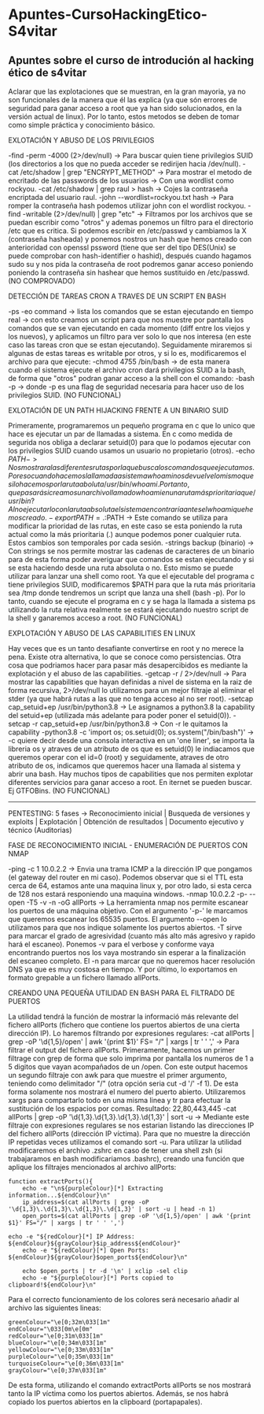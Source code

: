 # Apuntes-CursoHackingEtico-S4vitar
Apuntes sobre el curso de introdución al hacking ético de s4vitar
-----------------------------------------------------------------------------------------------------------------------------------------------------------------------
Aclarar que las explotaciones que se muestran, en la gran mayoria, ya no son funcionales de la manera que él las explica (ya que són errores de seguridad para ganar acceso a root que ya han sido solucionados, en la versión actual de linux).
Por lo tanto, estos metodos se deben de tomar como simple práctica y conocimiento básico.


EXLOTACIÓN Y ABUSO DE LOS PRIVILEGIOS 
    
-find \-perm -4000 (2>/dev/null) -> Para buscar quien tiene privilegios SUID (los directorios a los que no pueda acceder se redirijen hacia /dev/null).
-cat /etc/shadow | grep "ENCRYPT_METHOD" -> Para mostrar el metodo de encritado de las passwords de los usuarios -> Con una wordlist como rockyou.
-cat /etc/shadow | grep raul > hash -> Cojes la contraseña encriptada del usuario raul.
-john --wordlist=rockyou.txt hash -> Para romper la contraseña hash podemos utilizar john con el wordlist rockyou.
-find \-writable (2>/dev/null) | grep "etc" -> Filtramos por los archivos que se puedan escribir como "otros" y ademas ponemos un filtro para el directorio /etc
que es critica.
Si podemos escribir en /etc/passwd y cambiamos la X (contraseña hasheada) y ponemos nostros un hash que hemos creado con anterioridad con openssl pssword 
(tiene que ser del tipo DES(Unix) se puede comprobar con hash-identifier o hashid), después cuando hagamos sudo su y nos pida la contraseña de root podremos
ganar acceso poniendo poniendo la contraseña sin hashear que hemos sustituido en /etc/passwd. (NO COMPROVADO)

DETECCIÓN DE TAREAS CRON A TRAVES DE UN SCRIPT EN BASH

-ps -eo command -> lista los comandos que se estan ejecutando en tiempo real -> con esto creamos un script para que nos muestre por pantalla los comandos que se van 
ejecutando en cada momento (diff entre los viejos y los nuevos), y aplicamos un filtro para ver solo lo que nos interesa (en este caso las tareas cron que se estan
ejecutando). Seguidamente miraremos si algunas de estas tareas es writable por otros, y si lo es, modificaremos el archivo para que ejecute:
-chmod 4755 /bin/bash -> de esta manera cuando el sistema ejecute el archivo cron dará privilegios SUID a la bash, de forma que "otros" podran ganar acceso a la shell
con el comando:
-bash -p -> donde -p es una flag de seguridad necesaria para hacer uso de los privilegios SUID. (NO FUNCIONAL)


EXLOTACIÓN DE UN PATH HIJACKING FRENTE A UN BINARIO SUID

Primeramente, programaremos un pequeño programa en c que lo unico que hace es ejecutar un par de llamadas a sistema. En c como medida de segurida nos obliga a
declarar setuid(0) para que lo podamos ejecutar con los privilegios SUID cuando usamos un usuario no propietario (otros).
-echo $PATH -> Nos mostrara las diferentes rutas por la que busca los comandos que ejecutamos. Por eso cuando hacemos la llamada a sistema whoami nos devuelve
lo mismo que si lo hacemos por la ruta aboluta /usr/bin/whoami. Por tanto, que pasará si creamos un archivo llamado whoami en una ruta más prioritaria que
/usr/bin? Al no ejecutarlo con la ruta absoluta el sistema encontraría antes el whoami que hemos creado.
-export PATH=.:$PATH -> Este comando se utiliza para modificar la prioridad de las rutas, en este caso se esta poniendo la ruta actual como la más prioritaria
(.) aunque podemos poner cualquier ruta. Estos cambios son temporales por cada sesión.
-strings backup (binario) -> Con strings se nos permite mostrar las cadenas de caracteres de un binario para de esta forma poder averiguar que comandos se estan 
ejecutando y si se esta haciendo desde una ruta absoluta o no.
Esto mismo se puede utilizar para lanzar una shell como root. Ya que el ejecutable del programa c tiene privilegios SUID, modificaremos $PATH para que la ruta más 
prioritaria sea /tmp donde tendremos un script que lanza una shell (bash -p). Por lo tanto, cuando se ejecute el programa en c y se haga la llamada a sistema ps 
utilizando la ruta relativa realmente se estará ejecutando nuestro script de la shell y ganaremos acceso a root. (NO FUNCIONAL)


EXPLOTACIÓN Y ABUSO DE LAS CAPABILITIES EN LINUX

Hay veces que es un tanto desafiante convertirse en root y no merece la pena. Existe otra alternativa, lo que se conoce como persistencias. Otra cosa que podriamos
hacer para pasar más desapercibidos es mediante la explotación y el abuso de las capabilities.
-getcap -r / 2>/dev/null -> Para mostrar las capabilities que hayan definidas a nivel de sistema en la raiz de forma recursiva, 2>/dev/null lo utilizamos para un
mejor filtraje al eliminar el stder (ya que habrá rutas a las que no tenga acceso al no ser root).
-setcap cap_setuid+ep /usr/bin/python3.8 -> Le asignamos a python3.8 la capability del setuid+ep (utilizada más adelante para poder poner el setuid(0)).
-setcap -r cap_setuid+ep /usr/bin/python3.8 -> Con -r le quitamos la capability
-python3.8 -c 'import os; os.setuid(0); os.system("/bin/bash")' -> -c quiere decir desde una consola interactiva en un 'one liner', se importa la libreria os y
atraves de un atributo de os que es setuid(0) le indiacamos que queremos operar con el id=0 (root) y seguidamente, atraves de otro atributo de os, indicamos que 
queremos hacer una llamada al sistema y abrir una bash.
Hay muchos tipos de capabilities que nos permiten explotar diferentes servicios para ganar acceso a root. En iternet se pueden buscar. Ej GTFOBins. (NO FUNCIONAL)

-----------------------------------------------------------------------------------------------------------------------------------------------------------------------
PENTESTING: 5 fases -> Reconocimiento inicial | Busqueda de versiones y exploits | Explotación | Obtención de resultados | Documento ejecutivo y técnico (Auditorias)


FASE DE RECONOCIMIENTO INICIAL - ENUMERACIÓN DE PUERTOS CON NMAP

-ping -c 1 10.0.2.2 -> Envia una trama ICMP a la dirección IP que pongamos (el gateway del router en mi caso). Podemos observar que si el TTL esta cerca de 64, estamos
ante una maquina linux y, por otro lado, si esta cerca de 128 nos estará responiendo una maquina windows.
-nmap 10.0.2.2 -p- --open -T5 -v -n -oG allPorts -> La herramienta nmap nos permite escanear los puertos de una máquina objetivo. Con el argumento '-p-' le marcamos
que queremos escanear los 65535 puertos. El argumento --open lo utilizamos para que nos indique solamente los puertos abiertos. -T sirve para marcar el grado de 
agresividad (cuanto más alto más agresivo y rapido hará el escaneo). Ponemos -v para el verbose y conforme vaya encontrando puertos nos los vaya mostrando sin esperar
a la finalización del escaneo completo. El -n para marcar que no queremos hacer resolución DNS ya que es muy costosa en tiempo. Y por último, lo exportamos en formato 
grepable a un fichero llamado allPorts. 


CREANDO UNA PEQUEÑA UTILIDAD EN BASH PARA EL FILTRADO DE PUERTOS

La utilidad tendrá la función de mostrar la informació más relevante del fichero allPorts (fichero que contiene los puertos abiertos de una cierta dirección IP). Lo 
haremos filtrando por expresiones regulares:
-cat allPorts | grep -oP '\d{1,5}/open' | awk '{print $1}' FS= "/" | xargs | tr ' ' ',' -> Para filtrar el output del fichero allPorts. Primeramente, hacemos un primer
filtrage con grep de forma que solo imprima por pantalla los numeros de 1 a 5 digitos que vayan acompañados de un /open. Con este output hacemos un segundo filtraje
con awk para que muestre el primer argumento, teniendo como delimitador "/" (otra opción seria cut -d '/' -f 1). De esta forma solamente nos mostrará el numero del
puerto abierto. Utilizaremos xargs para compartarlo todo en una misma linea y tr para efectuar la sustitución de los espacios por comas. Resultado: 22,80,443,445
-cat allPorts | grep -oP '\d{1,3}\.\d{1,3}\.\d{1,3}\.\d{1,3}' | sort -u -> Mediante este filtraje con expresiones regulares se nos estarian listando las direcciones
IP del fichero allPorts (dirección IP víctima). Para que no muestre la dirección IP repetidas veces utilizamos el comando sort -u.
Para utilizar la utilidad modificaremos el archivo .zshrc en caso de tener una shell zsh (si trabajaramos en bash modificariamos .bashrc), creando una función que
aplique los filtrajes mencionados al archivo allPorts:
	
	function extractPorts(){
    	echo -e "\n${purpleColour}[*] Extracting information...${endColour}\n"
    	ip_address=$(cat allPorts | grep -oP '\d{1,3}\.\d{1,3}\.\d{1,3}\.\d{1,3}' | sort -u | head -n 1)
    	open_ports=$(cat allPorts | grep -oP '\d{1,5}/open' | awk '{print $1}' FS="/" | xargs | tr ' ' ',')

   	echo -e "${redColour}[*] IP Address: ${endColour}${grayColour}$ip_address${endColour}"
    	echo -e "${redColour}[*] Open Ports: ${endColour}${grayColour}$open_ports${endColour}\n"

    	echo $open_ports | tr -d '\n' | xclip -sel clip
    	echo -e "${purpleColour}[*] Ports copied to clipboard!${endColour}\n"
	
Para el correcto funcionamiento de los colores será necesario añadir al archivo las siguientes lineas:

	greenColour="\e[0;32m\033[1m"
	endColour="\033[0m\e[0m"
	redColour="\e[0;31m\033[1m"
	blueColour="\e[0;34m\033[1m"
	yellowColour="\e[0;33m\033[1m"
	purpleColour="\e[0;35m\033[1m"
	turquoiseColour="\e[0;36m\033[1m"
	grayColour="\e[0;37m\033[1m"

De esta forma, utilizando el comando extractPorts allPorts se nos mostrará tanto la IP víctima como los puertos abiertos. Además, se nos habrá copiado los puertos
abiertos en la clipboard (portapapales).
